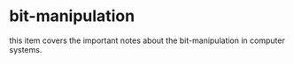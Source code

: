 # bit-manipulation
this item covers the important notes about the bit-manipulation in computer systems.
